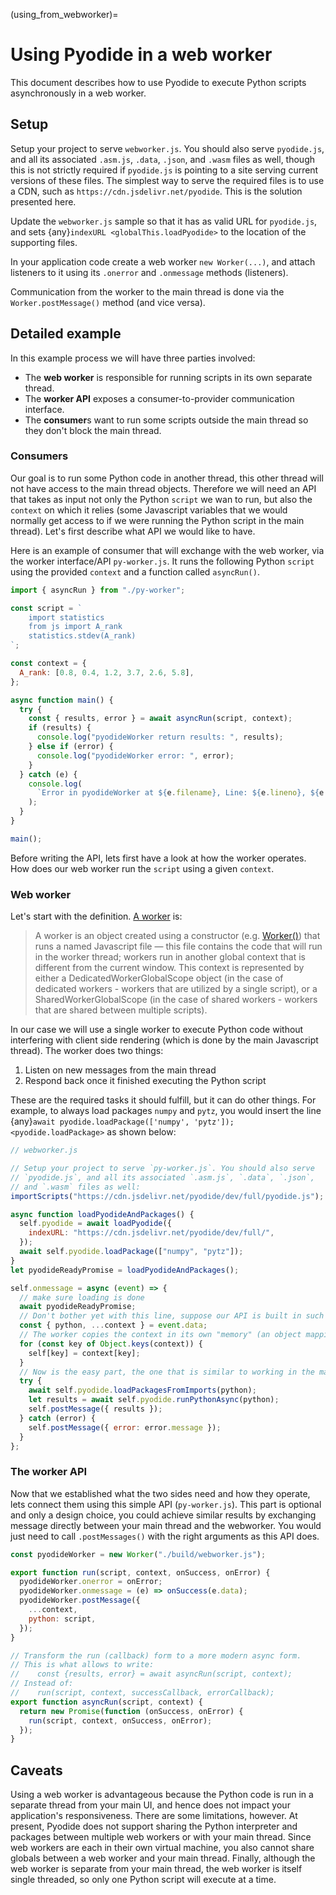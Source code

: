 (using_from_webworker)=

# Using Pyodide in a web worker

This document describes how to use Pyodide to execute Python scripts
asynchronously in a web worker.

## Setup

Setup your project to serve `webworker.js`. You should also serve
`pyodide.js`, and all its associated `.asm.js`, `.data`, `.json`, and `.wasm`
files as well, though this is not strictly required if `pyodide.js` is pointing
to a site serving current versions of these files.
The simplest way to serve the required files is to use a CDN,
such as `https://cdn.jsdelivr.net/pyodide`. This is the solution
presented here.

Update the `webworker.js` sample so that it has as valid URL for `pyodide.js`, and sets
{any}`indexURL <globalThis.loadPyodide>` to the location of the supporting files.

In your application code create a web worker `new Worker(...)`,
and attach listeners to it using its `.onerror` and `.onmessage`
methods (listeners).

Communication from the worker to the main thread is done via the `Worker.postMessage()`
method (and vice versa).

[worker onmessage]: https://developer.mozilla.org/en-US/docs/Web/API/Web_Workers_API/Using_web_workers#Sending_messages_to_and_from_a_dedicated_worker
[worker onerror]: https://developer.mozilla.org/en-US/docs/Web/API/Web_Workers_API/Using_web_workers#Handling_errors

## Detailed example

In this example process we will have three parties involved:

- The **web worker** is responsible for running scripts in its own separate thread.
- The **worker API** exposes a consumer-to-provider communication interface.
- The **consumer**s want to run some scripts outside the main thread so they don't block the main thread.

### Consumers

Our goal is to run some Python code in another thread, this other thread will
not have access to the main thread objects. Therefore we will need an API that takes
as input not only the Python `script` we wan to run, but also the `context` on which
it relies (some Javascript variables that we would normally get access to if we
were running the Python script in the main thread). Let's first describe what API
we would like to have.

Here is an example of consumer that will exchange with the web worker, via the worker interface/API `py-worker.js`. It runs the following Python `script` using the provided `context` and a function called `asyncRun()`.

```js
import { asyncRun } from "./py-worker";

const script = `
    import statistics
    from js import A_rank
    statistics.stdev(A_rank)
`;

const context = {
  A_rank: [0.8, 0.4, 1.2, 3.7, 2.6, 5.8],
};

async function main() {
  try {
    const { results, error } = await asyncRun(script, context);
    if (results) {
      console.log("pyodideWorker return results: ", results);
    } else if (error) {
      console.log("pyodideWorker error: ", error);
    }
  } catch (e) {
    console.log(
      `Error in pyodideWorker at ${e.filename}, Line: ${e.lineno}, ${e.message}`
    );
  }
}

main();
```

Before writing the API, lets first have a look at how the worker operates.
How does our web worker run the `script` using a given `context`.

### Web worker

Let's start with the definition. [A worker][worker api] is:

> A worker is an object created using a constructor (e.g. [Worker()][worker constructor]) that runs a named Javascript file — this file contains the code that will run in the worker thread; workers run in another global context that is different from the current window. This context is represented by either a DedicatedWorkerGlobalScope object (in the case of dedicated workers - workers that are utilized by a single script), or a SharedWorkerGlobalScope (in the case of shared workers - workers that are shared between multiple scripts).

In our case we will use a single worker to execute Python code without interfering with
client side rendering (which is done by the main Javascript thread). The worker does
two things:

1. Listen on new messages from the main thread
2. Respond back once it finished executing the Python script

These are the required tasks it should fulfill, but it can do other things. For
example, to always load packages `numpy` and `pytz`, you would insert the line
{any}`await pyodide.loadPackage(['numpy', 'pytz']); <pyodide.loadPackage>` as
shown below:

```js
// webworker.js

// Setup your project to serve `py-worker.js`. You should also serve
// `pyodide.js`, and all its associated `.asm.js`, `.data`, `.json`,
// and `.wasm` files as well:
importScripts("https://cdn.jsdelivr.net/pyodide/dev/full/pyodide.js");

async function loadPyodideAndPackages() {
  self.pyodide = await loadPyodide({
    indexURL: "https://cdn.jsdelivr.net/pyodide/dev/full/",
  });
  await self.pyodide.loadPackage(["numpy", "pytz"]);
}
let pyodideReadyPromise = loadPyodideAndPackages();

self.onmessage = async (event) => {
  // make sure loading is done
  await pyodideReadyPromise;
  // Don't bother yet with this line, suppose our API is built in such a way:
  const { python, ...context } = event.data;
  // The worker copies the context in its own "memory" (an object mapping name to values)
  for (const key of Object.keys(context)) {
    self[key] = context[key];
  }
  // Now is the easy part, the one that is similar to working in the main thread:
  try {
    await self.pyodide.loadPackagesFromImports(python);
    let results = await self.pyodide.runPythonAsync(python);
    self.postMessage({ results });
  } catch (error) {
    self.postMessage({ error: error.message });
  }
};
```

### The worker API

Now that we established what the two sides need and how they operate,
lets connect them using this simple API (`py-worker.js`). This part is
optional and only a design choice, you could achieve similar results
by exchanging message directly between your main thread and the webworker.
You would just need to call `.postMessages()` with the right arguments as
this API does.

```js
const pyodideWorker = new Worker("./build/webworker.js");

export function run(script, context, onSuccess, onError) {
  pyodideWorker.onerror = onError;
  pyodideWorker.onmessage = (e) => onSuccess(e.data);
  pyodideWorker.postMessage({
    ...context,
    python: script,
  });
}

// Transform the run (callback) form to a more modern async form.
// This is what allows to write:
//    const {results, error} = await asyncRun(script, context);
// Instead of:
//    run(script, context, successCallback, errorCallback);
export function asyncRun(script, context) {
  return new Promise(function (onSuccess, onError) {
    run(script, context, onSuccess, onError);
  });
}
```

[worker api]: https://developer.mozilla.org/en-US/docs/Web/API/Web_Workers_API
[worker constructor]: https://developer.mozilla.org/en-US/docs/Web/API/Worker/Worker

## Caveats

Using a web worker is advantageous because the Python code is run in a separate
thread from your main UI, and hence does not impact your application's
responsiveness.
There are some limitations, however.
At present, Pyodide does not support sharing the Python interpreter and
packages between multiple web workers or with your main thread.
Since web workers are each in their own virtual machine, you also cannot share
globals between a web worker and your main thread.
Finally, although the web worker is separate from your main thread,
the web worker is itself single threaded, so only one Python script will
execute at a time.
